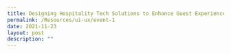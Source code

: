 ```yaml
---
title: Designing Hospitality Tech Solutions to Enhance Guest Experiences
permalink: /Resources/ui-ux/event-1
date: 2021-11-23
layout: post
description: ""
---
```


